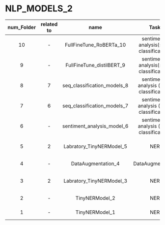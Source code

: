 # NLP_MODELS_2

| num_Folder |related to| name | Task | Model-Type | توضیحات | 
|:-----:|:--:|:------------------------:|:---:|:-----:|:---------------------------------------------------------:|
| 10 | - | FullFineTune_RoBERTa_10 | sentiment-analysis(seq-classification) | BERT(RoBERTa) | فول فاین تیون مدل روبِرتا روی دو دیتاست |
| 9 | - | FullFineTune_distilBERT_9 | sentiment-analysis(seq-classification) | BERT(distilBERT) | FineTune(full) distilBERT on two datasets |
| 8 | 7 | seq_classification_models_8 | sentiment-analysis (seq-classification) | Sequence-Classification (encoder-only)| MultiHeadAettntion کد 7، پیاده کردن |
| 7 | 6 | seq_classification_models_7 | sentiment-analysis (seq-classification) | Sequence-Classification (encoder-only)| اصلاح و ماژولار کردن کد ۶ ، سه مدل برای طبقه بندی متن |
| 6 | - | sentiment_analysis_model_6 | sentiment-analysis (seq-classification) | Sequence-Classification (encoder-only) | سه مدل برای طبقه بندی متن |
| 5 | 2 | Labratory_TinyNERModel_5 | NER | Token-Classification | افزایش دیتای دیتاست , اعمال تغییرات رو بلاک انکودر |
| 4 | - | DataAugmentation_4 | DataAugmentation | - | افزایش دیتای یک دیتاست    |
| 3 | 2 | Labratory_TinyNERModel_3 | NER | Token-Classification | اعمال تغییرات رو بلاک انکودر و بررسی عملکرد |
| 2 | - | TinyNERModel_2 | NER | Token-Classification | ner یک مدل بسیار کوچک   |
| 1 | - | TinyNERModel_1 | NER | Token-Classification | ner یک مدل بسیار کوچک   |
